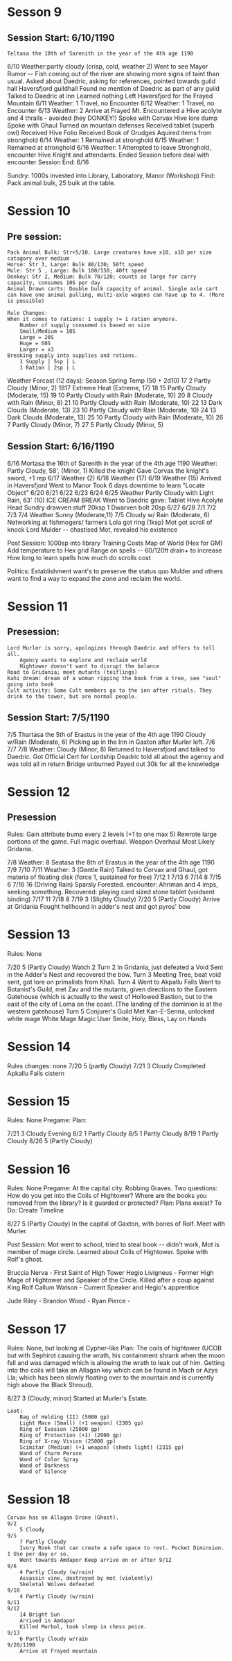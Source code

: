 # Sesson 9

## Session Start: 6/10/1190
    Teltasa the 10th of Sarenith in the year of the 4th age 1190
6/10
    Weather:partly cloudy (crisp, cold, weather 2)
    Went to see Mayor
        Rumor -- Fish coming out of the river are showing more signs of taint than usual.
        Asked about Daedric, asking for references, pointed towards guild hall
    Haversfjord guildhall
        Found no mention of Daedric as part of any guild
    Talked to Daedric at inn
        Learned nothing
    Left Haversfjord for the Frayed Mountain
6/11
Weather: 1
    Travel, no Encounter
6/12
Weather: 1
    Travel, no Encounter
6/13
Weather: 2
    Arrive at Frayed Mt.
    Encountered a Hive acolyte and 4 thralls - avoided (hey DONKEY!)
    Spoke with Corvax
        Hive lore dump
    Spoke with Ghaul
        Turned on mountain defenses
        Received tablet (superb owl)
        Received Hive Folio
        Received Book of Grudges
        Aquired items from stronghold
6/14
Weather: 1
    Remained at stronghold
6/15
Weather: 1
    Remained at stronghold
6/16
Weather: 1
    Attempted to leave Stronghold, encounter Hive Knight and attendants.
    Ended Session before deal with encounter
Session End: 6/16

Sundry:
1000s invested into Library, Laboratory, Manor (Workshop)
Find: Pack animal bulk, 25 bulk at the table.

# Session 10

## Pre session:
    Pack Animal Bulk: Str+5/10. Large creatures have x10, x10 per size catagory over medium
    Horse: Str 3, Large: Bulk 80/130; 50ft speed
    Mule: Str 5 , Large: Bulk 100/150; 40ft speed
    Donkey: Str 2, Medium: Bulk 70/120; counts as large for carry capacity, consumes 10S per day
    Animal Drawn carts: Double bulk capacity of animal. Single axle cart can have one animal pulling, multi-axle wagons can have up to 4. (More is possible)

    Rule Changes:
    When it comes to rations: 1 supply != 1 ration anymore.
        Number of supply consumed is based on size
        Small/Medium = 10S
        Large = 20S
        Huge = 60S
        Larger = x3
    Breaking supply into supplies and rations.
        1 Supply | 5sp | L
        1 Ration | 2sp | L

Weather Forcast (12 days): Season Spring Temp (50 + 2d10)
17 2 Partly Cloudy (Minor, 2)
1817 Extreme Heat (Extreme, 17)
18 15 Partly Cloudy (Moderate, 15)
19 10 Partly Cloudy with Rain (Moderate, 10)
20 8 Cloudy with Rain (Minor, 8)
21 10 Partly Cloudy with Rain (Moderate, 10)
22 13 Dark Clouds (Moderate, 13)
23 10 Partly Cloudy with Rain (Moderate, 10)
24 13 Dark Clouds (Moderate, 13)
25 10 Partly Cloudy with Rain (Moderate, 10)
26 7 Partly Cloudy (Minor, 7)
27 5 Partly Cloudy (Minor, 5)


## Session Start: 6/16/1190
6/16
    Mortasa the 16th of Sarenith in the year of the 4th age 1190
    Weather: Partly Cloudy, 58', (Minor, 1)
    Killed the knight
    Gave Corvax the knight's sword, +1 rep
6/17
    Weather (2)
6/18
    Weather (17)
6/19
    Weather (15)
    Arrived in Haversfjord
    Went to Manor
    Took 6 days downtime to learn "Locate Object"
6/20
6/21
6/22
6/23
6/24
6/25
    Weather Partly Cloudy with Light Rain, 63' (10)
    ICE CREAM BREAK
    Went to Daedric gave:
        Tablet
        Hive Acolyte Head
        Sundry drawven stuff
            20ksp
        1 Dwarven bolt 20sp
6/27
6/28
7/1
7/2
7/3
7/4
    Weather Sunny (Moderate,11)
7/5
    Cloudy w/ Rain (Moderate, 6)
    Networking at fishmogers/ farmers
    Lola got ring (1ksp)
    Mot got scroll of knock
    Lord Mulder -- chastised Mot, revealed his existence



Post Session:
    1000sp into library
    Training Costs
    Map of World (Hex for GM)
    Add temperature to Hex grid
    Range on spells -- 60/120ft drain+ to increase
    How long to learn spells
    how much do scrolls cost

Politics:
    Establishment want's to preserve the status quo
    Mulder and others want to find a way to expand the zone and reclaim the world.


# Session 11

## Presession:
    Lord Murler is sorry, apologizes through Daedric and offers to tell all.
        Agency wants to explore and reclaim world
        Hightower doesn't want to disrupt the balance
    Road to Gridania; meet mutants (teiflings)
    Kahi dream: dream of a woman ripping the book from a tree, see "soul" going into book
    Cult activity: Some Cult members go to the inn after rituals. They drink to the tower, but are normal people.

## Session Start: 7/5/1190

7/5
    Thartasa the 5th of Erastus in the year of the 4th age 1190
    Cloudy w/Rain (Moderate, 6)
    Picking up in the Inn in Gaxton after Murler left.
7/6
7/7
7/8
    Weather: Cloudy (Minor, 8)
    Returned to Haversfjord and talked to Daedric.
        Got Official Cert for Lordship
        Deadric told all about the agency and was told all in return
        Bridge unburned
        Payed out 30k for all the knowledge

# Session 12

## Presession

Rules: Gain attribute bump every 2 levels (+1 to one max 5)
    Rewrote large portions of the game.
    Full magic overhaul.
    Weapon Overhaul
Most Likely Gridania.

7/8
    Weather: 8
    Seatasa the 8th of Erastus in the year of the 4th age 1190
7/9
7/10
7/11
    Weather: 3 (Gentle Rain)
    Talked to Corvax and Ghaul, got materia of floating disk (force 1, sustained for free)
7/12
    1
7/13
    6
7/14
    8
7/15
    6
7/16
    16 (Driving Rain)
    Sparsly Forested.
    encounter: Ahriman and 4 imps, seeking something.
    Recovered: playing card sized stone tablet (voidsent binding)
7/17
    11
7/18
    8
7/19
    3 (Slighty Cloudy)
7/20
    5 (Partly Cloudy)
    Arrive at Gridania
    Fought hellhound in adder's nest and got pyros' bow

# Session 13

Rules: None

7/20
    5 (Partly Cloudy)
    Watch 2
    Turn 2
        In Gridania, just defeated a Void Sent in the Adder's Nest and recovered the bow.
    Turn 3
        Meeting Tree, beat void sent, got lore on primalists from Khali.
    Turn 4
        Went to Akpallu Falls
        Went to Botanist's Guild, met Zav and the mutants, given directions to the Eastern Gatehouse (which is actually to the west of Hollowed Bastion, but to the east of the city of Loma on the coast. (The landing of the dominion is at the western gatehouse)
    Turn 5
        Conjurer's Guild
        Met Kan-E-Senna, unlocked white mage
            White Mage
                Magic User
                    Smite, Holy, Bless, Lay on Hands

# Session 14

Rules changes: none
7/20
    5 (partly Cloudy)
7/21
    3 Cloudy
    Completed Apkallu Falls cistern

# Session 15

Rules: None
Pregame:
Plan:

7/21
    3 Cloudy
    Evening
8/2
    1 Partly Cloudy
8/5
    1 Partly Cloudy
8/19
    1 Partly Cloudy
8/26
    5 (Partly Cloudy)

# Session 16

Rules: None
Pregame: At the capital city. Robbing Graves. Two questions: How do you get into the Coils of Hightower? Where are the books you removed from the library? Is it guarded or protected? 
Plan: Plans exsist?
To Do: Create Timeline

8/27
    5 (Partly Cloudy)
    In the capital of Gaxton, with bones of Rolf. Meet with Murler.

Post Session: Mot went to school, tried to steal book -- didn't work, Mot is member of mage circle. Learned about Coils of Hightower. Spoke with Rolf's ghost.

Bruccia Nerva - First Saint of High Tower
Hegio Livigneus - Former High Mage of Hightower and Speaker of the Circle. Killed after a coup against King Rolf
Callum Watson - Current Speaker and Hegio's apprentice

Jude Riley - 
Brandon Wood -
Ryan Pierce - 

# Sesson 17

Rules: None, but looking at Cypher-like
Plan: The coils of hightower (UCOB but with Sephirot causing the wrath, his containment shrank when the moon fell and was damaged which is allowing the wrath to leak out of him. Getting into the coils will take an Allagan key which can be found in Mach or Azys Lla; which has been slowly floating over to the mountain and is currently high above the Black Shroud).

8/27
    3 (Cloudy, minor)
    Started at Murler's Estate.


    Loot:
        Bag of Holding (II) (5000 gp)
        Light Mace (Small) (+1 weapon) (2305 gp)
        Ring of Evasion (25000 gp)
        Ring of Protection (+1) (2000 gp)
        Ring of X-ray Vision (25000 gp)
        Scimitar (Medium) (+1 weapon) (sheds light) (2315 gp)
        Wand of Charm Person
        Wand of Color Spray
        Wand of Darkness
        Wand of Silence

# Session 18
    Corvax has an Allagan Drone (Ghost).
    9/2
        5 Cloudy
    9/5
        7 Partly Cloudy
        Ivory Rook that can create a safe space to rest. Pocket Diminsion. 1 Use per day or so.
        Went towards Amdapor Keep arrive on or after 9/12
    9/6
        4 Partly Cloudy (w/rain)
        Assassin vine, destroyed by mot (violently)
        Skeletal Wolves defeated
    9/10
        4 Partly Cloudy (w/rain)
    9/11
    9/12
        14 Bright Sun
        Arrived in Amdapor
        Killed Morbol, took sleep in chess peice.
    9/13
        6 Partly Cloudy w/rain
    9/20/1190
        Arrive at Frayed mountain